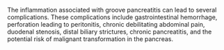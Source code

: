 The inflammation associated with groove pancreatitis can lead to several complications. These complications include gastrointestinal hemorrhage, perforation leading to peritonitis, chronic debilitating abdominal pain, duodenal stenosis, distal biliary strictures, chronic pancreatitis, and the potential risk of malignant transformation in the pancreas.